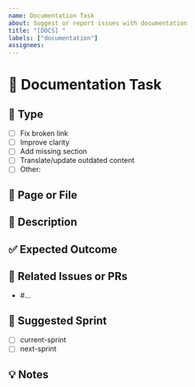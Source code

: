 ```yaml
---
name: Documentation Task
about: Suggest or report issues with documentation
title: "[DOCS] "
labels: ["documentation"]
assignees: 
---
```


# 📝 Documentation Task

## 📌 Type

<!-- Choose one -->
- [ ] Fix broken link
- [ ] Improve clarity
- [ ] Add missing section
- [ ] Translate/update outdated content
- [ ] Other: 

## 📄 Page or File

<!-- Link to or name the doc that needs improvement -->

## 🧩 Description

<!-- Describe the issue or improvement you are suggesting -->

## ✅ Expected Outcome

<!-- What should be improved or changed? -->

## 🔗 Related Issues or PRs

- #...

## 📅 Suggested Sprint

- [ ] current-sprint
- [ ] next-sprint

## 💡 Notes

<!-- Any extra context or suggestion -->
